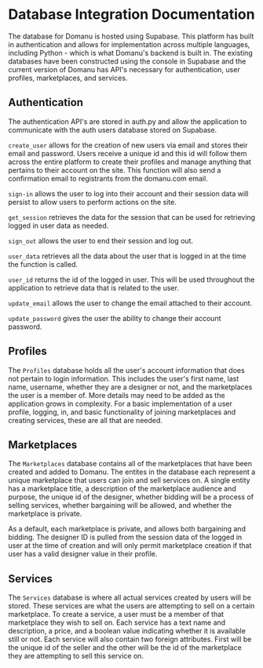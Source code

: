 # Database Integration Documentation

The database for Domanu is hosted using Supabase. This platform has built in authentication and allows for implementation across multiple languages, including Python - which is what Domanu's backend is built in. The existing databases have been constructed using the console in Supabase and the current version of Domanu has API's necessary for authentication, user profiles, marketplaces, and services.

## Authentication

The authentication API's are stored in auth.py and allow the application to communicate with the auth users database stored on Supabase.

`create_user` allows for the creation of new users via email and stores their email and password. Users receive a unique id and this id will follow them across the entire platform to create their profiles and manage anything that pertains to their account on the site. This function will also send a confirmation email to registrants from the domanu.com email.

`sign-in` allows the user to log into their account and their session data will persist to allow users to perform actions on the site.

`get_session` retrieves the data for the session that can be used for retrieving logged in user data as needed.

`sign_out` allows the user to end their session and log out.

`user_data` retrieves all the data about the user that is logged in at the time the function is called.

`user_id` returns the id of the logged in user. This will be used throughout the application to retrieve data that is related to the user.

`update_email` allows the user to change the email attached to their account.

`update_password` gives the user the ability to change their account password.

## Profiles

The `Profiles` database holds all the user's account information that does not pertain to login information. This includes the user's first name, last name, username, whether they are a designer or not, and the marketplaces the user is a member of. More details may need to be added as the application grows in complexity. For a basic implementation of a user profile, logging, in, and basic functionality of joining marketplaces and creating services, these are all that are needed.

## Marketplaces

The `Marketplaces` database contains all of the marketplaces that have been created and added to Domanu. The entites in the database each represent a unique marketplace that users can join and sell services on. A single entity has a marketplace title, a description of the marketplace audience and purpose, the unique id of the designer, whether bidding will be a process of selling services, whether bargaining will be allowed, and whether the marketplace is private.

As a default, each marketplace is private, and allows both bargaining and bidding. The designer ID is pulled from the session data of the logged in user at the time of creation and will only permit marketplace creation if that user has a valid designer value in their profile.

## Services

The `Services` database is where all actual services created by users will be stored. These services are what the users are attempting to sell on a certain marketplace. To create a service, a user must be a member of that marketplace they wish to sell on. Each service has a text name and description, a price, and a boolean value indicating whether it is available still or not. Each service will also contain two foreign attributes. First will be the unique id of the seller and the other will be the id of the marketplace they are attempting to sell this service on.